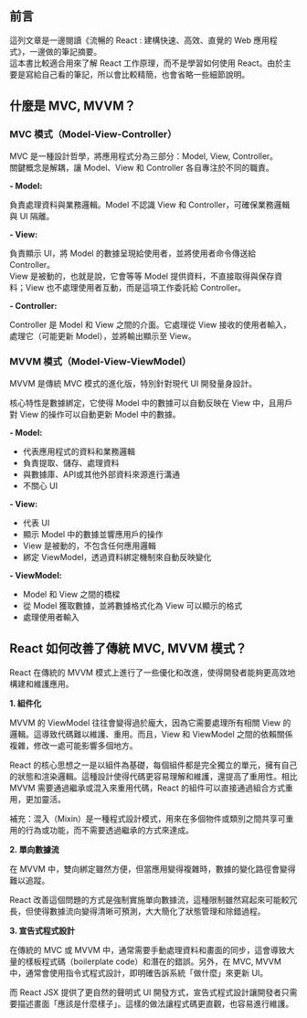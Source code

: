 ## 前言

這列文章是一邊閱讀《流暢的 React : 建構快速、高效、直覺的 Web 應用程式》，一邊做的筆記摘要。\
這本書比較適合用來了解 React 工作原理，而不是學習如何使用 React。由於主要是寫給自己看的筆記，所以會比較精簡，也會省略一些細節說明。

## 什麼是 MVC, MVVM？

### MVC 模式（Model-View-Controller）

MVC 是一種設計哲學，將應用程式分為三部分：Model, View, Controller。\
關鍵概念是解耦，讓 Model、View 和 Controller 各自專注於不同的職責。

**- Model:**

負責處理資料與業務邏輯。Model 不認識 View 和 Controller，可確保業務邏輯與 UI 隔離。

**- View:**

負責顯示 UI，將 Model 的數據呈現給使用者，並將使用者命令傳送給 Controller。\
 View 是被動的，也就是說，它會等等 Model 提供資料，不直接取得與保存資料；View 也不處理使用者互動，而是這項工作委託給 Controller。

**- Controller:**

Controller 是 Model 和 View 之間的介面。它處理從 View 接收的使用者輸入，處理它（可能更新 Model），並將輸出顯示至 View。

### MVVM 模式（Model-View-ViewModel）

MVVM 是傳統 MVC 模式的進化版，特別針對現代 UI 開發量身設計。

核心特性是數據綁定，它使得 Model 中的數據可以自動反映在 View 中，且用戶對 View 的操作可以自動更新 Model 中的數據。

**- Model:**

- 代表應用程式的資料和業務邏輯
- 負責提取、儲存、處理資料
- 與數據庫、API或其他外部資料來源進行溝通
- 不關心 UI

**- View:**

- 代表 UI
- 顯示 Model 中的數據並響應用戶的操作
- View 是被動的，不包含任何應用邏輯
- 綁定 ViewModel，透過資料綁定機制來自動反映變化

**- ViewModel:**

- Model 和 View 之間的橋樑
- 從 Model 獲取數據，並將數據格式化為 View 可以顯示的格式
- 處理使用者輸入

## React 如何改善了傳統 MVC, MVVM 模式？

React 在傳統的 MVVM 模式上進行了一些優化和改進，使得開發者能夠更高效地構建和維護應用。

**1. 組件化**

MVVM 的 ViewModel 往往會變得過於龐大，因為它需要處理所有相關 View 的邏輯。這導致代碼難以維護、重用。而且，View 和 ViewModel 之間的依賴關係複雜，修改一處可能影響多個地方。

React 的核心思想之一是以組件為基礎，每個組件都是完全獨立的單元，擁有自己的狀態和渲染邏輯。這種設計使得代碼更容易理解和維護，還提高了重用性。相比 MVVM 需要通過繼承或混入來重用代碼，React 的組件可以直接通過組合方式重用，更加靈活。

補充：混入（Mixin）是一種程式設計模式，用來在多個物件或類別之間共享可重用的行為或功能，而不需要透過繼承的方式來達成。

**2. 單向數據流**

在 MVVM 中，雙向綁定雖然方便，但當應用變得複雜時，數據的變化路徑會變得難以追蹤。

React 改善這個問題的方式是強制實施單向數據流，這種限制雖然寫起來可能較冗長，但使得數據流向變得清晰可預測，大大簡化了狀態管理和除錯過程。

**3. 宣告式程式設計**

在傳統的 MVC 或 MVVM 中，通常需要手動處理資料和畫面的同步，這會導致大量的樣板程式碼（boilerplate code）和潛在的錯誤。另外，在 MVC, MVVM 中，通常會使用指令式程式設計，即明確告訴系統「做什麼」來更新 UI。

而 React JSX 提供了更自然的聲明式 UI 開發方式，宣告式程式設計讓開發者只需要描述畫面「應該是什麼樣子」。這樣的做法讓程式碼更直觀，也容易進行維護。
